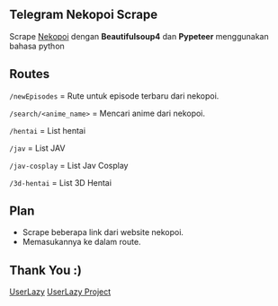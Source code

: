 ## Telegram Nekopoi Scrape

Scrape [Nekopoi](https://nekopoi.care) dengan **Beautifulsoup4** dan **Pypeteer** menggunakan bahasa python

## Routes
`/newEpisodes` = Rute untuk episode terbaru dari nekopoi.

`/search/<anime_name>` = Mencari anime dari nekopoi.

`/hentai` = List hentai

`/jav` = List JAV

`/jav-cosplay` = List Jav Cosplay

`/3d-hentai` = List 3D Hentai

## Plan

- Scrape beberapa link dari website nekopoi.
- Memasukannya ke dalam route.

## Thank You :)
[UserLazy](github.com/userlazy)
[UserLazy Project](t.me/userlazyxbot)
